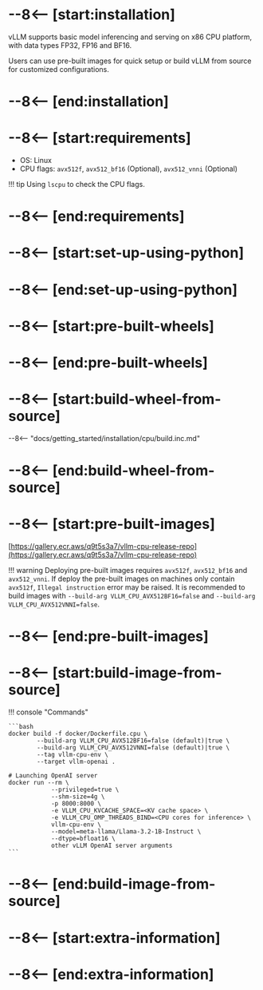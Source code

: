 # --8<-- [start:installation]

vLLM supports basic model inferencing and serving on x86 CPU platform, with data types FP32, FP16 and BF16.

Users can use pre-built images for quick setup or build vLLM from source for customized configurations.

# --8<-- [end:installation]
# --8<-- [start:requirements]

- OS: Linux
- CPU flags: `avx512f`, `avx512_bf16` (Optional), `avx512_vnni` (Optional)

!!! tip
    Using `lscpu` to check the CPU flags.

# --8<-- [end:requirements]
# --8<-- [start:set-up-using-python]

# --8<-- [end:set-up-using-python]
# --8<-- [start:pre-built-wheels]

# --8<-- [end:pre-built-wheels]
# --8<-- [start:build-wheel-from-source]

--8<-- "docs/getting_started/installation/cpu/build.inc.md"

# --8<-- [end:build-wheel-from-source]
# --8<-- [start:pre-built-images]

[https://gallery.ecr.aws/q9t5s3a7/vllm-cpu-release-repo](https://gallery.ecr.aws/q9t5s3a7/vllm-cpu-release-repo)

!!! warning
    Deploying pre-built images requires `avx512f`, `avx512_bf16` and `avx512_vnni`. 
    If deploy the pre-built images on machines only contain `avx512f`, `Illegal instruction` error may be raised. It is recommended to build images with `--build-arg VLLM_CPU_AVX512BF16=false` and `--build-arg VLLM_CPU_AVX512VNNI=false`. 

# --8<-- [end:pre-built-images]
# --8<-- [start:build-image-from-source]

!!! console "Commands"

    ```bash
    docker build -f docker/Dockerfile.cpu \
            --build-arg VLLM_CPU_AVX512BF16=false (default)|true \
            --build-arg VLLM_CPU_AVX512VNNI=false (default)|true \
            --tag vllm-cpu-env \
            --target vllm-openai .

    # Launching OpenAI server
    docker run --rm \
                --privileged=true \
                --shm-size=4g \
                -p 8000:8000 \
                -e VLLM_CPU_KVCACHE_SPACE=<KV cache space> \
                -e VLLM_CPU_OMP_THREADS_BIND=<CPU cores for inference> \
                vllm-cpu-env \
                --model=meta-llama/Llama-3.2-1B-Instruct \
                --dtype=bfloat16 \
                other vLLM OpenAI server arguments
    ```

# --8<-- [end:build-image-from-source]
# --8<-- [start:extra-information]
# --8<-- [end:extra-information]
